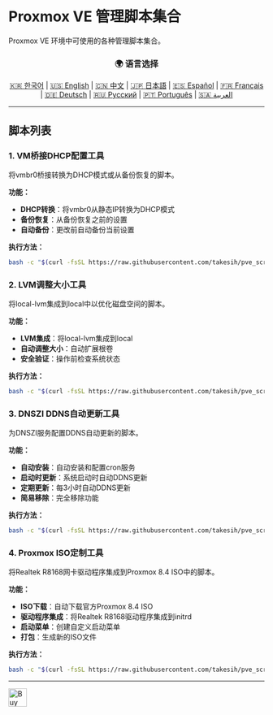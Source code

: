 # Proxmox VE 管理脚本集合
Proxmox VE 环境中可使用的各种管理脚本集合。

<div align="center">
  <h3>🌍 语言选择</h3>
  <a href="README.md">🇰🇷 한국어</a> |
  <a href="README_EN.md">🇺🇸 English</a> |
  <a href="README_CN.md">🇨🇳 中文</a> |
  <a href="README_JP.md">🇯🇵 日本語</a> |
  <a href="README_ES.md">🇪🇸 Español</a> |
  <a href="README_FR.md">🇫🇷 Français</a> |
  <a href="README_DE.md">🇩🇪 Deutsch</a> |
  <a href="README_RU.md">🇷🇺 Русский</a> |
  <a href="README_PT.md">🇵🇹 Português</a> |
  <a href="README_AR.md">🇸🇦 العربية</a>
</div>

---

## 脚本列表

### 1. VM桥接DHCP配置工具
将vmbr0桥接转换为DHCP模式或从备份恢复的脚本。

**功能：**
- **DHCP转换**：将vmbr0从静态IP转换为DHCP模式
- **备份恢复**：从备份恢复之前的设置
- **自动备份**：更改前自动备份当前设置

**执行方法：**
```bash
bash -c "$(curl -fsSL https://raw.githubusercontent.com/takesih/pve_script/main/pve_vmbr0_dhcp.sh)"
```

### 2. LVM调整大小工具
将local-lvm集成到local中以优化磁盘空间的脚本。

**功能：**
- **LVM集成**：将local-lvm集成到local
- **自动调整大小**：自动扩展根卷
- **安全验证**：操作前检查系统状态

**执行方法：**
```bash
bash -c "$(curl -fsSL https://raw.githubusercontent.com/takesih/pve_script/main/pve_lvm_resize.sh)"
```

### 3. DNSZI DDNS自动更新工具
为DNSZI服务配置DDNS自动更新的脚本。

**功能：**
- **自动安装**：自动安装和配置cron服务
- **启动时更新**：系统启动时自动DDNS更新
- **定期更新**：每3小时自动DDNS更新
- **简易移除**：完全移除功能

**执行方法：**
```bash
bash -c "$(curl -fsSL https://raw.githubusercontent.com/takesih/pve_script/main/dnszi_ddns_setup.sh)"
```

### 4. Proxmox ISO定制工具
将Realtek R8168网卡驱动程序集成到Proxmox 8.4 ISO中的脚本。

**功能：**
- **ISO下载**：自动下载官方Proxmox 8.4 ISO
- **驱动程序集成**：将Realtek R8168驱动程序集成到initrd
- **启动菜单**：创建自定义启动菜单
- **打包**：生成新的ISO文件

**执行方法：**
```bash
bash -c "$(curl -fsSL https://raw.githubusercontent.com/takesih/pve_script/main/proxmox_iso_customize.sh)"
```

---

<a href='https://ko-fi.com/R6R71ILZQL' target='_blank'><img height='36' style='border:0px;height:36px;' src='https://storage.ko-fi.com/cdn/kofi3.png?v=6' border='0' alt='Buy Me a Coffee at ko-fi.com' /></a> 